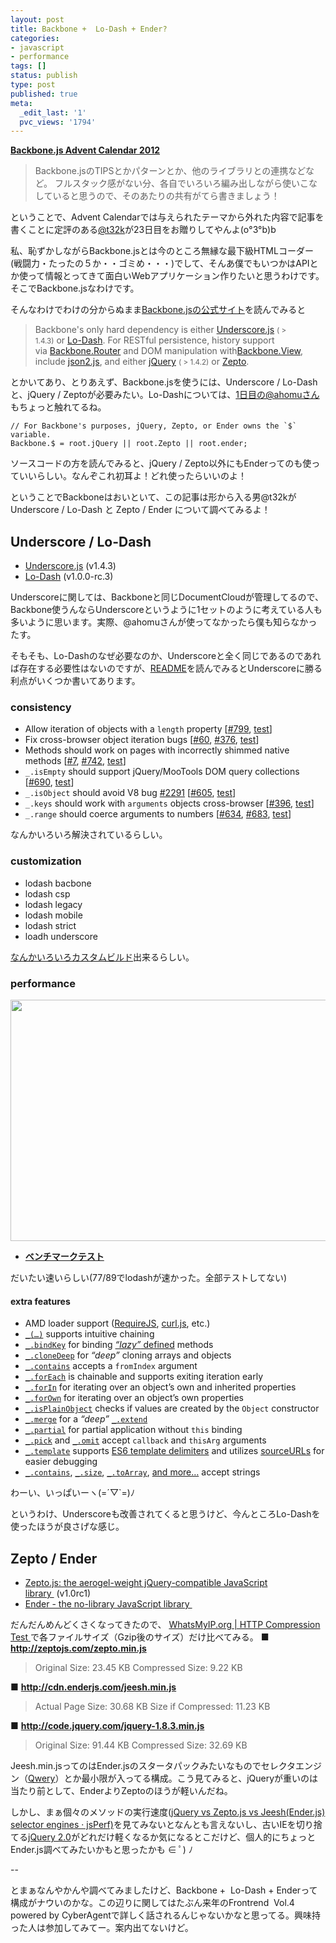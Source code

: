 ```yaml
---
layout: post
title: Backbone +  Lo-Dash + Ender?
categories:
- javascript
- performance
tags: []
status: publish
type: post
published: true
meta:
  _edit_last: '1'
  pvc_views: '1794'
---
```

<strong><a href="http://www.adventar.org/calendars/15">Backbone.js Advent Calendar 2012</a></strong>
<blockquote>Backbone.jsのTIPSとかパターンとか、他のライブラリとの連携などなど。
フルスタック感がない分、各自でいろいろ編み出しながら使いこなしていると思うので、そのあたりの共有がてら書きましょう！</blockquote>
ということで、Advent Calendarでは与えられたテーマから外れた内容で記事を書くことに定評のある<a href="https://twitter.com/t32k">@t32k</a>が23日目をお贈りしてやんよ(o°3°b)b

私、恥ずかしながらBackbone.jsとは今のところ無縁な最下級HTMLコーダー(戦闘力・たったの５か・・ゴミめ・・・)でして、そんあ僕でもいつかはAPIとか使って情報とってきて面白いWebアプリケーション作りたいと思うわけです。そこでBackbone.jsなわけです。

そんなわけでわけの分からぬまま<a href="http://backbonejs.org/">Backbone.jsの公式サイト</a>を読んでみると
<blockquote>Backbone's only hard dependency is either <a href="http://underscorejs.org/">Underscore.js</a> <small>( &gt; 1.4.3)</small> or <a href="http://lodash.com/">Lo-Dash</a>. For RESTful persistence, history support via <a href="http://backbonejs.org/#Router">Backbone.Router</a> and DOM manipulation with<a href="http://backbonejs.org/#View">Backbone.View</a>, include <a href="https://github.com/douglascrockford/JSON-js">json2.js</a>, and either <a href="http://jquery.com/">jQuery</a> <small>( &gt; 1.4.2)</small> or <a href="http://zeptojs.com/">Zepto</a>.</blockquote>
とかいてあり、とりあえず、Backbone.jsを使うには、Underscore / Lo-Dashと、jQuery / Zeptoが必要みたい。Lo-Dashについては、<a href="http://havelog.ayumusato.com/develop/javascript/e531-backbone_webapp_case_intro.html">1日目の@ahomuさん</a>もちょっと触れてるね。
<pre><code class="javascript">// For Backbone's purposes, jQuery, Zepto, or Ender owns the `$` variable.
Backbone.$ = root.jQuery || root.Zepto || root.ender;</code></pre>
ソースコードの方を読んでみると、jQuery / Zepto以外にもEnderってのも使っていいらしい。なんぞこれ初耳よ！どれ使ったらいいのよ！

ということでBackboneはおいといて、この記事は形から入る男@t32kが Underscore / Lo-Dash と Zepto / Ender について調べてみるよ！
<h2>Underscore / Lo-Dash</h2>
<ul>
	<li><a href="http://underscorejs.org/">Underscore.js</a> (v1.4.3)</li>
	<li><a href="http://lodash.com/">Lo-Dash</a> (v1.0.0-rc.3)</li>
</ul>
Underscoreに関しては、Backboneと同じDocumentCloudが管理してるので、Backbone使うんならUnderscoreというように1セットのように考えている人も多いように思います。実際、@ahomuさんが使ってなかったら僕も知らなかったす。

そもそも、Lo-Dashのなぜ必要なのか、Underscoreと全く同じであるのであれば存在する必要性はないのですが、<a href="https://github.com/bestiejs/lodash">README</a>を読んでみるとUnderscoreに勝る利点がいくつか書いてあります。
<h3>consistency</h3>
<ul>
	<li>Allow iteration of objects with a <code>length</code> property [<a href="https://github.com/documentcloud/underscore/pull/799">#799</a>, <a href="https://github.com/bestiejs/lodash/blob/v1.0.0-rc.3/test/test.js#L605-L611">test</a>]</li>
	<li>Fix cross-browser object iteration bugs [<a href="https://github.com/documentcloud/underscore/issues/60">#60</a>, <a href="https://github.com/documentcloud/underscore/issues/376">#376</a>, <a href="https://github.com/bestiejs/lodash/blob/v1.0.0-rc.3/test/test.js#L618-L642">test</a>]</li>
	<li>Methods should work on pages with incorrectly shimmed native methods [<a href="https://github.com/documentcloud/underscore/issues/7">#7</a>, <a href="https://github.com/documentcloud/underscore/issues/742">#742</a>, <a href="https://github.com/bestiejs/lodash/blob/v1.0.0-rc.3/test/test.js#L140-L146">test</a>]</li>
	<li><code>_.isEmpty</code> should support jQuery/MooTools DOM query collections [<a href="https://github.com/documentcloud/underscore/pull/690">#690</a>, <a href="https://github.com/bestiejs/lodash/blob/v1.0.0-rc.3/test/test.js#L807-L812">test</a>]</li>
	<li><code>_.isObject</code> should avoid V8 bug <a href="http://code.google.com/p/v8/issues/detail?id=2291">#2291</a> [<a href="https://github.com/documentcloud/underscore/issues/605">#605</a>, <a href="https://github.com/bestiejs/lodash/blob/v1.0.0-rc.3/test/test.js#L888-L900">test</a>]</li>
	<li><code>_.keys</code> should work with <code>arguments</code> objects cross-browser [<a href="https://github.com/documentcloud/underscore/issues/396">#396</a>, <a href="https://github.com/bestiejs/lodash/blob/v1.0.0-rc.3/test/test.js#L982-L984">test</a>]</li>
	<li><code>_.range</code> should coerce arguments to numbers [<a href="https://github.com/documentcloud/underscore/issues/634">#634</a>, <a href="https://github.com/documentcloud/underscore/issues/683">#683</a>, <a href="https://github.com/bestiejs/lodash/blob/v1.0.0-rc.3/test/test.js#L1383-L1386">test</a>]</li>
</ul>
なんかいろいろ解決されているらしい。
<h3>customization</h3>
<ul>
	<li>lodash bacbone</li>
	<li>lodash csp</li>
	<li>lodash legacy</li>
	<li>lodash mobile</li>
	<li>lodash strict</li>
	<li>loadh underscore</li>
</ul>
<a href="https://github.com/bestiejs/lodash#custom-builds">なんかいろいろカスタムビルド</a>出来るらしい。
<h3>performance</h3>
<p style="text-align: center;"><img class="fig aligncenter" alt="" src="/static/blog/2012/12/bench.png" width="600" height="386" /></p>
<a href="http://lodash.com/benchmarks">
<ul>
	<li><strong>ベンチマークテスト</strong></li>
</ul>
</a>

だいたい速いらしい(77/89でlodashが速かった。全部テストしてない)
<h4>extra features</h4>
<ul>
	<li>AMD loader support (<a href="http://requirejs.org/">RequireJS</a>, <a href="https://github.com/cujojs/curl">curl.js</a>, etc.)</li>
	<li><a href="http://lodash.com/docs#_"><code>_(…)</code></a> supports intuitive chaining</li>
	<li><a href="http://lodash.com/docs#bindKey"><code>_.bindKey</code></a> for binding <a href="http://michaux.ca/articles/lazy-function-definition-pattern"><em>“lazy”</em> defined</a> methods</li>
	<li><a href="http://lodash.com/docs#cloneDeep"><code>_.cloneDeep</code></a> for <em>“deep”</em> cloning arrays and objects</li>
	<li><a href="http://lodash.com/docs#contains"><code>_.contains</code></a> accepts a <code>fromIndex</code> argument</li>
	<li><a href="http://lodash.com/docs#forEach"><code>_.forEach</code></a> is chainable and supports exiting iteration early</li>
	<li><a href="http://lodash.com/docs#forIn"><code>_.forIn</code></a> for iterating over an object’s own and inherited properties</li>
	<li><a href="http://lodash.com/docs#forOwn"><code>_.forOwn</code></a> for iterating over an object’s own properties</li>
	<li><a href="http://lodash.com/docs#isPlainObject"><code>_.isPlainObject</code></a> checks if values are created by the <code>Object</code> constructor</li>
	<li><a href="http://lodash.com/docs#merge"><code>_.merge</code></a> for a <em>“deep”</em> <a href="http://lodash.com/docs#extend"><code>_.extend</code></a></li>
	<li><a href="http://lodash.com/docs#partial"><code>_.partial</code></a> for partial application without <code>this</code> binding</li>
	<li><a href="http://lodash.com/docs#pick"><code>_.pick</code></a> and <a href="http://lodash.com/docs#omit"><code>_.omit</code></a> accept <code>callback</code> and <code>thisArg</code> arguments</li>
	<li><a href="http://lodash.com/docs#template"><code>_.template</code></a> supports <a href="http://people.mozilla.org/~jorendorff/es6-draft.html#sec-7.8.6">ES6 template delimiters</a> and utilizes <a href="http://www.html5rocks.com/en/tutorials/developertools/sourcemaps/#toc-sourceurl">sourceURLs</a> for easier debugging</li>
	<li><a href="http://lodash.com/docs#contains"><code>_.contains</code></a>, <a href="http://lodash.com/docs#size"><code>_.size</code></a>, <a href="http://lodash.com/docs#toArray"><code>_.toArray</code></a>, <a title="_.countBy, _.every, _.filter, _.find, _.forEach, _.groupBy, _.invoke, _.map, _.max, _.min, _.pluck, _.reduce, _.reduceRight, _.reject, _.shuffle, _.some, _.sortBy, _.where" href="http://lodash.com/docs">and more…</a> accept strings</li>
</ul>
わーい、いっぱいーヽ(=´▽`=)ﾉ

というわけ、Underscoreも改善されてくると思うけど、今んところLo-Dashを使ったほうが良さげな感じ。
<h2>Zepto / Ender</h2>
<ul>
	<li><a href="http://zeptojs.com/">Zepto.js: the aerogel-weight jQuery-compatible JavaScript library </a> (v1.0rc1)</li>
	<li><a href="http://ender.jit.su/">Ender - the no-library JavaScript library </a></li>
</ul>
だんだんめんどくさくなってきたので、
<p style="display: inline !important;"><a href="http://www.whatsmyip.org/http-compression-test/">WhatsMyIP.org | HTTP Compression Test </a>で各ファイルサイズ（Gzip後のサイズ）だけ比べてみる。</p>
■ <a href="http://zeptojs.com/zepto.min.js"><strong>http://zeptojs.com/zepto.min.js</strong></a>
<blockquote>Original Size: 23.45 KB
Compressed Size: 9.22 KB</blockquote>
■ <a href="http://cdn.enderjs.com/jeesh.min.js"><strong>http://cdn.enderjs.com/jeesh.min.js</strong></a>
<blockquote>Actual Page Size: 30.68 KB
Size if Compressed: 11.23 KB</blockquote>
■ <a href="http://code.jquery.com/jquery-1.8.3.min.js"><strong>http://code.jquery.com/jquery-1.8.3.min.js</strong></a>
<blockquote>Original Size: 91.44 KB
Compressed Size: 32.69 KB</blockquote>
Jeesh.min.jsってのはEnder.jsのスタータパックみたいなものでセレクタエンジン（<a href="https://github.com/ded/qwery">Qwery</a>）とか最小限が入ってる構成。こう見てみると、jQueryが重いのは当たり前として、EnderよりZeptoのほうが軽いんだね。

しかし、まぁ個々のメソッドの実行速度(<a href="http://jsperf.com/qwery-vs-jquery-vs-mootools-selector-engines/13)">jQuery vs Zepto.js vs Jeesh(Ender.js) selector engines · jsPerf)</a>を見てみないとなんとも言えないし、古いIEを切り捨てる<a href="http://blog.jquery.com/2012/06/28/jquery-core-version-1-9-and-beyond/">jQuery 2.0</a>がどれだけ軽くなるか気になるとこだけど、個人的にちょっとEnder.js調べてみたいかもと思ったかも ∈ ﾟ) ﾉ

--

とまぁなんやかんや調べてみましたけど、Backbone +  Lo-Dash + Enderって構成がナウいのかな。この辺りに関してはたぶん来年のFrontrend  Vol.4 powered by CyberAgentで詳しく話されるんじゃないかなと思ってる。興味持った人は参加してみてー。案内出てないけど。
